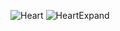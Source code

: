 ![Heart](https://github.com/user-attachments/assets/dffa5c44-602a-4c61-b227-3d18840187eb)
![HeartExpand](https://github.com/user-attachments/assets/e38db494-9afd-4b14-9f8f-192407bd8ee3)
